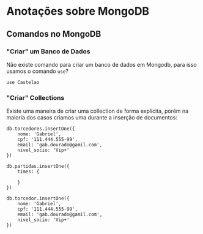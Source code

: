 # Anotações sobre MongoDB

## Comandos no MongoDB

### "Criar" um Banco de Dados
Não existe comando para criar um banco de dados em Mongodb, para isso usamos o comando `use`?

```mongodb
use Castelao
```

### "Criar" Collections
Existe uma maneira de criar uma collection de forma explícita, porém na maioria dos casos criamos uma durante a inserção de documentos:

```mongodb
db.torcedores.insertOne({
    nome: 'Gabriel',
    cpf: '111.444.555-99',
    email: 'gab.dourado@gamil.com',
    nivel_socio: 'Vip+'
})
```


```mongodb
db.partidas.insertOne({
    times: {

    }
})
```


```mongodb
db.torcedor.insertOne({
    nome: 'Gabriel',
    cpf: '111.444.555-99',
    email: 'gab.dourado@gamil.com',
    nivel_socio: 'Vip+'
})
```

